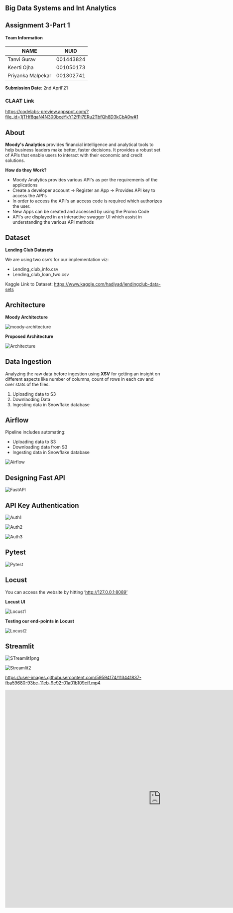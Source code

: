 ## Big Data Systems and Int Analytics
 
## Assignment 3-Part 1

#### Team Information

| NAME              |     NUID        |
|------------------ |-----------------|
|   Tanvi Gurav     |   001443824     |
|   Keerti Ojha     |   001050173     |
| Priyanka Malpekar |   001302741     |
 

**Submission Date**: 2nd April'21


### CLAAT Link

https://codelabs-preview.appspot.com/?file_id=1jTHf8qaN4N300bceYkY12fPi7ERu2TbfQh8D3kCbA0w#1

## About

**Moody's Analytics** provides financial intelligence and analytical tools to help business leaders make better, faster decisions. It provides a robust set of APIs that enable users to interact with their economic and credit solutions.

**How do they Work?**

* Moody Analytics provides various API's as per the requirements of the applications
* Create a developer account -> Register an App -> Provides API key to access the API's
* In order to access the API's an access code is required which authorizes the user.
* New Apps can be created and accessed by using the Promo Code
* API's are displayed in an interactive swagger UI which assist in understanding the various API methods

## Dataset

**Lending Club  Datasets**

We are using two csv’s for our implementation viz:

* Lending_club_info.csv
* Lending_club_loan_two.csv

Kaggle Link to Dataset: https://www.kaggle.com/hadiyad/lendingclub-data-sets

## Architecture

**Moody Architecture**

![moody-architecture](https://user-images.githubusercontent.com/59594174/113445641-437bec00-93c4-11eb-8f11-4c0550fe650a.png)

**Proposed Architecture**

![Architecture](https://user-images.githubusercontent.com/59594174/113439421-889a2100-93b8-11eb-8ddf-de5ca21af2c6.png)



## Data Ingestion

Analyzing the raw data before ingestion using **XSV** for getting an insight on different aspects like number of columns, count of rows in each csv and over stats of the files.

1. Uploading data to S3
2. Downlaoding Data
3. Ingesting data in Snowflake database

## Airflow

Pipeline includes automating:
* Uploading data to S3
* Downloading data from S3
* Ingesting data in Snowflake database

![Airflow](https://user-images.githubusercontent.com/59594174/113439427-8b951180-93b8-11eb-9c0d-0bc6a2153fe3.png)

## Designing Fast API

![FastAPI](https://user-images.githubusercontent.com/59594174/113440163-dcf1d080-93b9-11eb-951d-7fcdc1805125.png)

## API Key Authentication

![Auth1](https://user-images.githubusercontent.com/59594174/113440173-e1b68480-93b9-11eb-80bd-a4d45b9d19f4.png)


![Auth2](https://user-images.githubusercontent.com/59594174/113440182-e54a0b80-93b9-11eb-9057-5617bf7c20bc.png)


![Auth3](https://user-images.githubusercontent.com/59594174/113440186-e7ac6580-93b9-11eb-872b-eb1308e57c22.png)

## Pytest

![Pytest](https://user-images.githubusercontent.com/59594174/113440194-ed09b000-93b9-11eb-84d6-597b20ad4514.png)

## Locust

You can access the website by hitting ‘http://127.0.0.1:8089’

**Locust UI**

![Locust1](https://user-images.githubusercontent.com/59594174/113439437-92238900-93b8-11eb-9ae7-714f98426c0a.png)

**Testing our end-points in Locust**

![Locust2](https://user-images.githubusercontent.com/59594174/113439441-951e7980-93b8-11eb-90f4-aa7b0d152a47.png)


## Streamlit

![STreamlit1png](https://user-images.githubusercontent.com/59594174/113439447-98196a00-93b8-11eb-8d9a-86141e3261d7.png)


![Streamlit2](https://user-images.githubusercontent.com/59594174/113439455-9c458780-93b8-11eb-9f0d-7f3865bff771.png)


https://user-images.githubusercontent.com/59594174/113441837-fba59680-93bc-11eb-9e92-01a01b109cff.mp4

<a href="{https://user-images.githubusercontent.com/59846364/113445754-80e07980-93c4-11eb-97f1-c627b24bef88.mp4}" title="Link Title"></a>



<iframe width="1000" height="700" src="https://user-images.githubusercontent.com/59594174/113441837-fba59680-93bc-11eb-9e92-01a01b109cff.mp4" frameborder="0" style="border:0" allowfullscreen></iframe>





